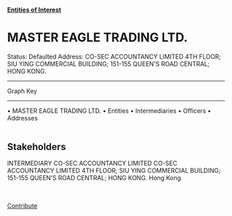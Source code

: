 #### [Entities of Interest](/list.html)
<link rel="stylesheet" type="text/css" href="../../assets/style.css">

<style>
body{background-image:url("http://eoi-graphs.s3-website-eu-west-1.amazonaws.com/MASTER_EAGLE_TRADING_LTD..png");background-repeat: no-repeat;background-size: contain;}
.markdown>p>span{background-color: white;}
</style>

# MASTER EAGLE TRADING LTD.
<span>Status: Defaulted
Address: CO-SEC ACCOUNTANCY LIMITED 4TH FLOOR; SIU YING COMMERCIAL BUILDING; 151-155 QUEEN'S ROAD CENTRAL; HONG KONG.
</span>

---



<div class="legend">
Graph Key
<hr>
<span class="focus">• MASTER EAGLE TRADING LTD.</span>
<span class="entity">• Entities</span>
<span class="intermediary">• Intermediaries</span>
<span class="officer">• Officers</span>
<span class="address">• Addresses</span>
</div><br>


## Stakeholders
<span>INTERMEDIARY
CO-SEC ACCOUNTANCY LIMITED
CO-SEC ACCOUNTANCY LIMITED 4TH FLOOR; SIU YING COMMERCIAL BUILDING; 151-155 QUEEN'S ROAD CENTRAL; HONG KONG.
Hong Kong
</span>


<br><br><a class="contribute_button" href="Readme.md">Contribute</a>